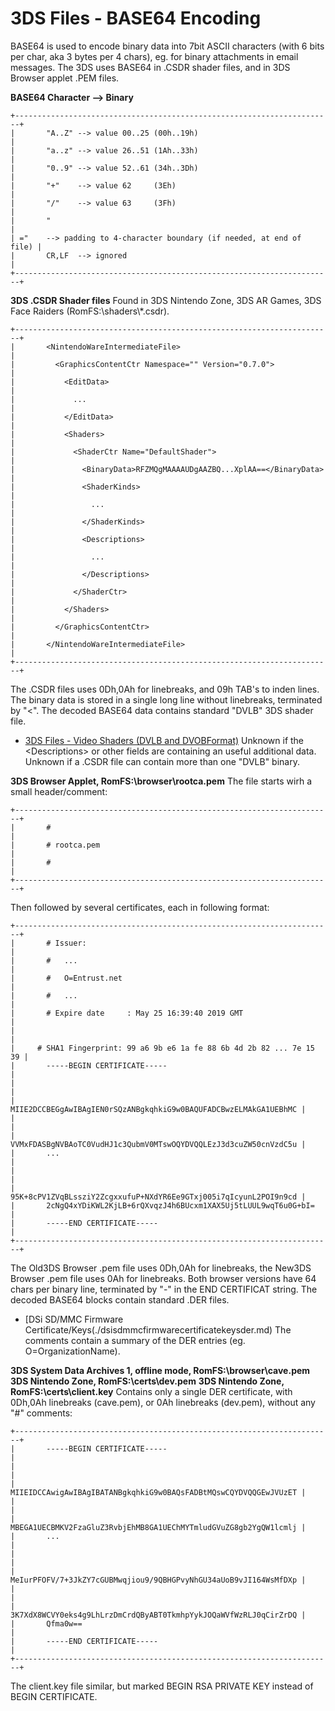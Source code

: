 # 3DS Files - BASE64 Encoding


BASE64 is used to encode binary data into 7bit ASCII characters (with 6
bits per char, aka 3 bytes per 4 chars), eg. for binary attachments in
email messages. The 3DS uses BASE64 in .CSDR shader files, and in 3DS
Browser applet .PEM files.

**BASE64 Character \--\> Binary**

```
+-----------------------------------------------------------------------+
|       "A..Z" --> value 00..25 (00h..19h)                              |
|       "a..z" --> value 26..51 (1Ah..33h)                              |
|       "0..9" --> value 52..61 (34h..3Dh)                              |
|       "+"    --> value 62     (3Eh)                                   |
|       "/"    --> value 63     (3Fh)                                   |
|       "                                                               |
| ="    --> padding to 4-character boundary (if needed, at end of file) |
|       CR,LF  --> ignored                                              |
+-----------------------------------------------------------------------+
```


**3DS .CSDR Shader files**
Found in 3DS Nintendo Zone, 3DS AR Games, 3DS Face Raiders
(RomFS:\\shaders\\\*.csdr).

```
+-----------------------------------------------------------------------+
|       <NintendoWareIntermediateFile>                                  |
|         <GraphicsContentCtr Namespace="" Version="0.7.0">             |
|           <EditData>                                                  |
|             ...                                                       |
|           </EditData>                                                 |
|           <Shaders>                                                   |
|             <ShaderCtr Name="DefaultShader">                          |
|               <BinaryData>RFZMQgMAAAAUDgAAZBQ...XplAA==</BinaryData>  |
|               <ShaderKinds>                                           |
|                 ...                                                   |
|               </ShaderKinds>                                          |
|               <Descriptions>                                          |
|                 ...                                                   |
|               </Descriptions>                                         |
|             </ShaderCtr>                                              |
|           </Shaders>                                                  |
|         </GraphicsContentCtr>                                         |
|       </NintendoWareIntermediateFile>                                 |
+-----------------------------------------------------------------------+
```

The .CSDR files uses 0Dh,0Ah for linebreaks, and 09h TAB\'s to inden
lines. The binary data is stored in a single long line without
linebreaks, terminated by \"\<\". The decoded BASE64 data contains 
standard \"DVLB\" 3DS shader file.
- [3DS Files - Video Shaders (DVLB and DVOBFormat)](./3dsfilesvideoshadersdvlbanddvobformat.md)
Unknown if the \<Descriptions\> or other fields are containing an
useful additional data. Unknown if a .CSDR file can contain more than
one \"DVLB\" binary.

**3DS Browser Applet, RomFS:\\browser\\rootca.pem**
The file starts wirh a small header/comment:

```
+-----------------------------------------------------------------------+
|       #                                                               |
|       # rootca.pem                                                    |
|       #                                                               |
+-----------------------------------------------------------------------+
```

Then followed by several certificates, each in following format:

```
+-----------------------------------------------------------------------+
|       # Issuer:                                                       |
|       #   ...                                                         |
|       #   O=Entrust.net                                               |
|       #   ...                                                         |
|       # Expire date     : May 25 16:39:40 2019 GMT                    |
|                                                                       |
|     # SHA1 Fingerprint: 99 a6 9b e6 1a fe 88 6b 4d 2b 82 ... 7e 15 39 |
|       -----BEGIN CERTIFICATE-----                                     |
|                                                                       |
|      MIIE2DCCBEGgAwIBAgIEN0rSQzANBgkqhkiG9w0BAQUFADCBwzELMAkGA1UEBhMC |
|                                                                       |
|      VVMxFDASBgNVBAoTC0VudHJ1c3QubmV0MTswOQYDVQQLEzJ3d3cuZW50cnVzdC5u |
|       ...                                                             |
|                                                                       |
|      95K+8cPV1ZVqBLssziY2ZcgxxufuP+NXdYR6Ee9GTxj005i7qIcyunL2POI9n9cd |
|       2cNgQ4xYDiKWL2KjLB+6rQXvqzJ4h6BUcxm1XAX5Uj5tLUUL9wqT6u0G+bI=    |
|       -----END CERTIFICATE-----                                       |
+-----------------------------------------------------------------------+
```

The Old3DS Browser .pem file uses 0Dh,0Ah for linebreaks, the New3DS
Browser .pem file uses 0Ah for linebreaks. Both browser versions have 64
chars per binary line, terminated by \"-\" in the END CERTIFICAT
string. The decoded BASE64 blocks contain standard .DER files.
- [DSi SD/MMC Firmware Certificate/Keys(./dsisdmmcfirmwarecertificatekeysder.md)
The comments contain a summary of the DER entries (eg.
O=OrganizationName).

**3DS System Data Archives 1, offline mode, RomFS:\\browser\\cave.pem**
**3DS Nintendo Zone, RomFS:\\certs\\dev.pem**
**3DS Nintendo Zone, RomFS:\\certs\\client.key**
Contains only a single DER certificate, with 0Dh,0Ah linebreaks
(cave.pem), or 0Ah linebreaks (dev.pem), without any \"#\" comments:

```
+-----------------------------------------------------------------------+
|       -----BEGIN CERTIFICATE-----                                     |
|                                                                       |
|      MIIEIDCCAwigAwIBAgIBATANBgkqhkiG9w0BAQsFADBtMQswCQYDVQQGEwJVUzET |
|                                                                       |
|      MBEGA1UECBMKV2FzaGluZ3RvbjEhMB8GA1UEChMYTmludGVuZG8gb2YgQW1lcmlj |
|       ...                                                             |
|                                                                       |
|      MeIurPFOFV/7+3JkZY7cGUBMwqjiou9/9QBHGPvyNhGU34aUoB9vJI164WsMfDXp |
|                                                                       |
|      3K7XdX8WCVY0eks4g9LhLrzDmCrdQByABT0TkmhpYykJOQaWVfWzRLJ0qCirZrDQ |
|       Qfma0w==                                                        |
|       -----END CERTIFICATE-----                                       |
+-----------------------------------------------------------------------+
```

The client.key file similar, but marked BEGIN RSA PRIVATE KEY instead of
BEGIN CERTIFICATE.



